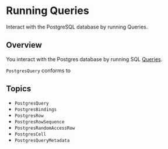 # Running Queries

Interact with the PostgreSQL database by running Queries.

## Overview



You interact with the Postgres database by running SQL [Queries]. 



``PostgresQuery`` conforms to 


## Topics

- ``PostgresQuery``
- ``PostgresBindings``
- ``PostgresRow``
- ``PostgresRowSequence``
- ``PostgresRandomAccessRow``
- ``PostgresCell``
- ``PostgresQueryMetadata``

[Queries]: doc:PostgresQuery
[`ExpressibleByStringInterpolation`]: https://developer.apple.com/documentation/swift/expressiblebystringinterpolation
